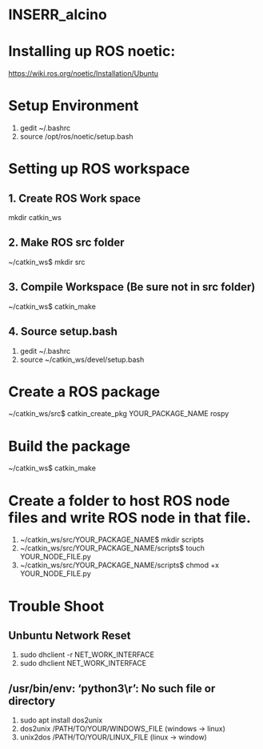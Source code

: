 # INSERR_alcino

# Installing up ROS noetic:
https://wiki.ros.org/noetic/Installation/Ubuntu

# Setup Environment
1) gedit ~/.bashrc
2) source /opt/ros/noetic/setup.bash

# Setting up ROS workspace

## 1. Create ROS Work space
mkdir catkin_ws

## 2. Make ROS src folder
~/catkin_ws$ mkdir src

## 3. Compile Workspace (Be sure not in src folder)
~/catkin_ws$ catkin_make

## 4. Source setup.bash
1) gedit ~/.bashrc
2) source ~/catkin_ws/devel/setup.bash

# Create a ROS package
~/catkin_ws/src$ catkin_create_pkg YOUR_PACKAGE_NAME rospy

# Build the package
~/catkin_ws$ catkin_make

# Create a folder to host ROS node files and write ROS node in that file.
1) ~/catkin_ws/src/YOUR_PACKAGE_NAME$ mkdir scripts
2) ~/catkin_ws/src/YOUR_PACKAGE_NAME/scripts$ touch YOUR_NODE_FILE.py
3) ~/catkin_ws/src/YOUR_PACKAGE_NAME/scripts$ chmod +x YOUR_NODE_FILE.py

# Trouble Shoot
## Unbuntu Network Reset
1) sudo dhclient -r NET_WORK_INTERFACE
2) sudo dhclient NET_WORK_INTERFACE

## /usr/bin/env: ‘python3\r’: No such file or directory
1) sudo apt install dos2unix
2) dos2unix /PATH/TO/YOUR/WINDOWS_FILE (windows -> linux)
3) unix2dos /PATH/TO/YOUR/LINUX_FILE (linux -> window)

